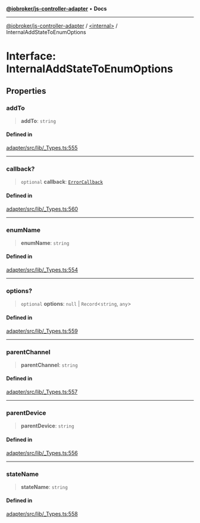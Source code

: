 [**@iobroker/js-controller-adapter**](../../README.md) • **Docs**

***

[@iobroker/js-controller-adapter](../../globals.md) / [\<internal\>](../README.md) / InternalAddStateToEnumOptions

# Interface: InternalAddStateToEnumOptions

## Properties

### addTo

> **addTo**: `string`

#### Defined in

[adapter/src/lib/\_Types.ts:555](https://github.com/ioBroker/ioBroker.js-controller/blob/dae94f706cc75e41fc7f1fe6bb283f8c8f9ede06/packages/adapter/src/lib/_Types.ts#L555)

***

### callback?

> `optional` **callback**: [`ErrorCallback`](../type-aliases/ErrorCallback.md)

#### Defined in

[adapter/src/lib/\_Types.ts:560](https://github.com/ioBroker/ioBroker.js-controller/blob/dae94f706cc75e41fc7f1fe6bb283f8c8f9ede06/packages/adapter/src/lib/_Types.ts#L560)

***

### enumName

> **enumName**: `string`

#### Defined in

[adapter/src/lib/\_Types.ts:554](https://github.com/ioBroker/ioBroker.js-controller/blob/dae94f706cc75e41fc7f1fe6bb283f8c8f9ede06/packages/adapter/src/lib/_Types.ts#L554)

***

### options?

> `optional` **options**: `null` \| `Record`\<`string`, `any`\>

#### Defined in

[adapter/src/lib/\_Types.ts:559](https://github.com/ioBroker/ioBroker.js-controller/blob/dae94f706cc75e41fc7f1fe6bb283f8c8f9ede06/packages/adapter/src/lib/_Types.ts#L559)

***

### parentChannel

> **parentChannel**: `string`

#### Defined in

[adapter/src/lib/\_Types.ts:557](https://github.com/ioBroker/ioBroker.js-controller/blob/dae94f706cc75e41fc7f1fe6bb283f8c8f9ede06/packages/adapter/src/lib/_Types.ts#L557)

***

### parentDevice

> **parentDevice**: `string`

#### Defined in

[adapter/src/lib/\_Types.ts:556](https://github.com/ioBroker/ioBroker.js-controller/blob/dae94f706cc75e41fc7f1fe6bb283f8c8f9ede06/packages/adapter/src/lib/_Types.ts#L556)

***

### stateName

> **stateName**: `string`

#### Defined in

[adapter/src/lib/\_Types.ts:558](https://github.com/ioBroker/ioBroker.js-controller/blob/dae94f706cc75e41fc7f1fe6bb283f8c8f9ede06/packages/adapter/src/lib/_Types.ts#L558)
